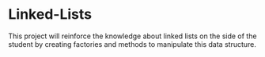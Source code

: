 # Linked-Lists
This project will reinforce the knowledge about linked lists on the side of the student by creating
factories and methods to manipulate this data structure.